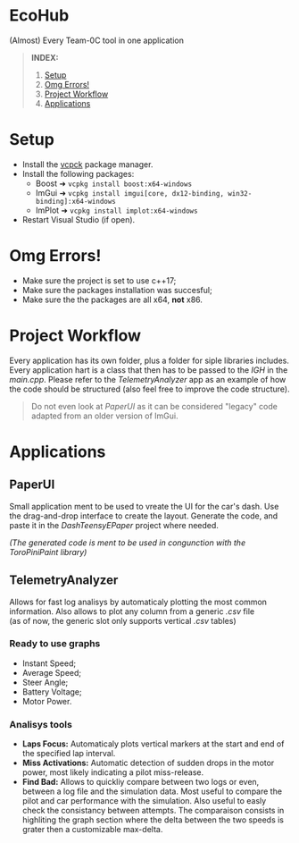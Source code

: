 # EcoHub
(Almost) Every Team-0C tool in one application
> **INDEX:**
> 1. [Setup](https://github.com/TeamZeroC/EcoHub/edit/master/README.md#setup)
> 2. [Omg Errors!](https://github.com/TeamZeroC/EcoHub/edit/master/README.md#omg-errors)
> 3. [Project Workflow](https://github.com/TeamZeroC/EcoHub/edit/master/README.md#project-workflow)
> 4. [Applications](https://github.com/TeamZeroC/EcoHub/edit/master/README.md#applications)

# Setup
- Install the [vcpck](https://vcpkg.io/en/) package manager.
- Install the following packages:
  - Boost ➜ ```vcpkg install boost:x64-windows```
  - ImGui ➜ ```vcpkg install imgui[core, dx12-binding, win32-binding]:x64-windows```
  - ImPlot ➜ ```vcpkg install implot:x64-windows```
- Restart Visual Studio (if open).

# Omg Errors!
- Make sure the project is set to use c++17;
- Make sure the packages installation was succesful;
- Make sure the the packages are all x64, **not** x86.

# Project Workflow
Every application has its own folder, plus a folder for siple libraries includes.
Every application hart is a class that then has to be passed to the *IGH* in the *main.cpp*.
Please refer to the *TelemetryAnalyzer* app as an example of how the code should be structured (also feel free to improve the code structure).
> Do not even look at *PaperUI* as it can be considered "legacy" code adapted from an older version of ImGui.

# Applications
## PaperUI
Small application ment to be used to vreate the UI for the car's dash.
Use the drag-and-drop interface to create the layout. Generate the code, and paste it in the *DashTeensyEPaper* project where needed.

*(The generated code is ment to be used in congunction with the ToroPiniPaint library)*
## TelemetryAnalyzer
Allows for fast log analisys by automaticaly plotting the most common information. Also allows to plot any column from a generic *.csv* file <br /> (as of now, the generic slot only supports vertical *.csv* tables)
### Ready to use graphs
- Instant Speed;
- Average Speed;
- Steer Angle;
- Battery Voltage;
- Motor Power.
### Analisys tools
- **Laps Focus:** Automaticaly plots vertical markers at the start and end of the specified lap interval.
- **Miss Activations:** Automatic detection of sudden drops in the motor power, most likely indicating a pilot miss-release.
- **Find Bad:** Allows to quickliy compare between two logs or even, between a log file and the simulation data. Most useful to compare the pilot and car performance with the simulation. Also useful to easly check the consistancy between attempts.
The comparaison consists in highliting the graph section where the delta between the two speeds is grater then a customizable max-delta.

